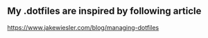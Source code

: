 ## My .dotfiles are inspired by following article
https://www.jakewiesler.com/blog/managing-dotfiles

